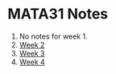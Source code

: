 <!--
<style>
body {
  background-image: url('https://upload.wikimedia.org/wikipedia/commons/thumb/f/f6/Europe_a_Prophecy%2C_copy_D%2C_object_1_%28Bentley_1%2C_Erdman_i%2C_Keynes_i%29_British_Museum.jpg/1564px-Europe_a_Prophecy%2C_copy_D%2C_object_1_%28Bentley_1%2C_Erdman_i%2C_Keynes_i%29_British_Museum.jpg');
  background-size: 100% auto;
  background-color: black;
  background-repeat: no-repeat;
  background-attachment: fixed;
  padding:0px;
}

.main {padding:0px;}
</style>
-->

# MATA31 Notes

1. No notes for week 1.
2. [Week 2](a31_week2.pdf)
3. [Week 3](a31_week3.pdf)
3. [Week 4](a31_week4.pdf)
